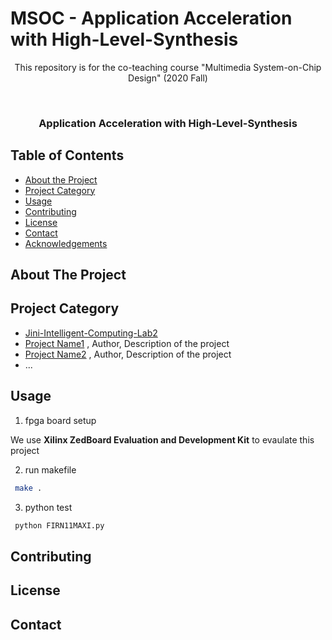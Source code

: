 # MSOC - Application Acceleration with High-Level-Synthesis 
<p align="center">
This repository is for the co-teaching course "Multimedia System-on-Chip Design" (2020 Fall)
</p>


<!-- PROJECT LOGO -->
<br />
<p align="center">

  <h3 align="center">Application Acceleration with High-Level-Synthesis </h3>
  
</p>



<!-- TABLE OF CONTENTS -->
## Table of Contents

* [About the Project](#about-the-project)
* [Project Category](#project-category)
* [Usage](#usage)
* [Contributing](#contributing)
* [License](#license)
* [Contact](#contact)
* [Acknowledgements](#acknowledgements)



<!-- ABOUT THE PROJECT -->
## About The Project




## Project Category
* [Jini-Intelligent-Computing-Lab2](https://github.com/mediaic/Jini-Intelligent-Computing-Lab2/)
* [Project Name1](https://github.com/mediaic/Jini-Intelligent-Computing-Lab2/) , Author, Description of the project
* [Project Name2](https://github.com/mediaic/Jini-Intelligent-Computing-Lab2/) , Author, Description of the project
* ...

<!-- USAGE EXAMPLES -->
## Usage
1. fpga board setup

We use **Xilinx ZedBoard Evaluation and Development Kit** to evaulate this project

2. run makefile
```sh
 make .
```
3. python test
```sh
 python FIRN11MAXI.py
```


<!-- CONTRIBUTING -->
## Contributing



<!-- LICENSE -->
## License



<!-- CONTACT -->
## Contact
